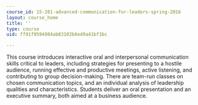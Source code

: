 ```yaml
---
course_id: 15-281-advanced-communication-for-leaders-spring-2016
layout: course_home
title: ''
type: course
uid: ff91f9594984ab83102b6ed9a41bf1bc

---
```

This course introduces interactive oral and interpersonal communication skills critical to leaders, including strategies for presenting to a hostile audience, running effective and productive meetings, active listening, and contributing to group decision-making. There are team-run classes on chosen communication topics, and an individual analysis of leadership qualities and characteristics. Students deliver an oral presentation and an executive summary, both aimed at a business audience.
